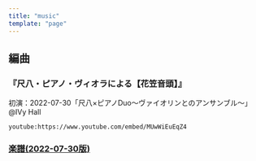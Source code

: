 ```yaml
---
title: "music"
template: "page"
---
```


## 編曲

### 『尺八・ピアノ・ヴィオラによる【花笠音頭】』
初演：2022-07-30「尺八×ピアノDuo〜ヴァイオリンとのアンサンブル〜」@IVy Hall

`youtube:https://www.youtube.com/embed/MUwWiEuEqZ4`
### [楽譜(2022-07-30版)](./hanagasa_ondo.pdf)


